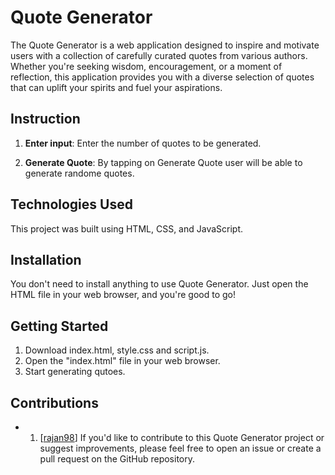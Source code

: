 # Quote Generator

The Quote Generator is a web application designed to inspire and motivate users with a collection of carefully curated quotes from various authors. Whether you're seeking wisdom, encouragement, or a moment of reflection, this application provides you with a diverse selection of quotes that can uplift your spirits and fuel your aspirations.


## Instruction

1. **Enter input**: Enter the number of quotes to be generated.

2. **Generate Quote**: By tapping on Generate Quote user will be able to generate randome quotes.

## Technologies Used

This project was built using HTML, CSS, and JavaScript.

## Installation

You don't need to install anything to use Quote Generator. Just open the HTML file in your web browser, and you're good to go!

## Getting Started

1. Download index.html, style.css and script.js.
2. Open the "index.html" file in your web browser.
3. Start generating qutoes.

## Contributions

- 1. [[rajan98](https://github.com/rajan98)]
If you'd like to contribute to this Quote Generator project or suggest improvements, please feel free to open an issue or create a pull request on the GitHub repository.

